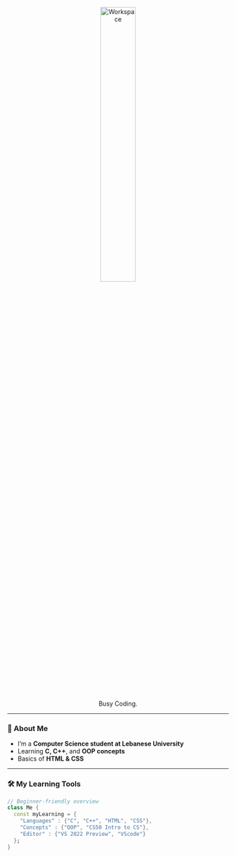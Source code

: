 <div align="center">


<img src="https://github.com/SP-XD/SP-XD/blob/main/images/dev-working_rounded.gif?raw=true" alt="Workspace" width="40%"/><br> 

<summary>Busy Coding.</summary>



</div>

<hr>

### 👋 About Me
- I’m a **Computer Science student at Lebanese University**  
- Learning **C, C++**, and **OOP concepts**  
- Basics of **HTML & CSS**   

---

### 🛠 My Learning Tools

```dart
// Beginner-friendly overview
class Me {
  const myLearning = {
    "Languages" : {"C", "C++", "HTML", "CSS"},
    "Concepts" : {"OOP", "CS50 Intro to CS"},
    "Editor" : {"VS 2022 Preview", "VScode"}
  };
}
